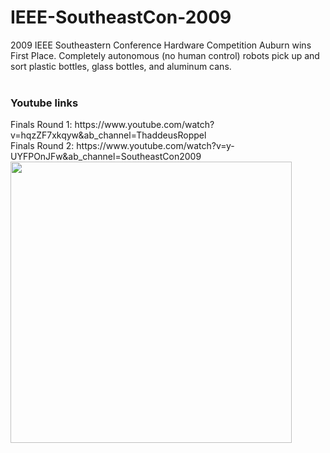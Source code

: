 # IEEE-SoutheastCon-2009
2009 IEEE Southeastern Conference Hardware Competition
Auburn wins First Place. Completely autonomous (no human control) robots pick up and sort plastic bottles, glass bottles, and aluminum cans. </br> </br>
<h3>Youtube links</h3>
Finals Round 1: https://www.youtube.com/watch?v=hqzZF7xkqyw&ab_channel=ThaddeusRoppel</br>
Finals Round 2: https://www.youtube.com/watch?v=y-UYFPOnJFw&ab_channel=SoutheastCon2009</br>
<img src="/Photos/ieee2009-1.jpg" width="450"/>
